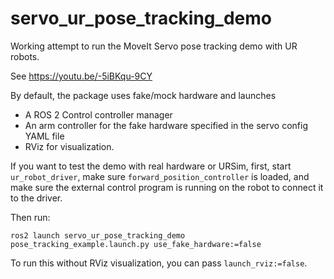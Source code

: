 # servo_ur_pose_tracking_demo

Working attempt to run the MoveIt Servo pose tracking demo with UR robots.

See https://youtu.be/-5iBKqu-9CY

By default, the package uses fake/mock hardware and launches 
 - A ROS 2 Control controller manager
 - An arm controller for the fake hardware specified in the servo config YAML file
 - RViz for visualization.

 If you want to test the demo with real hardware or URSim, first, start `ur_robot_driver`, make sure `forward_position_controller` is loaded, and make sure the external control program is running on the robot to connect it to the driver.
 
 Then run:

 ```
 ros2 launch servo_ur_pose_tracking_demo pose_tracking_example.launch.py use_fake_hardware:=false 
 ``` 

To run this without RViz visualization, you can pass `launch_rviz:=false`.

